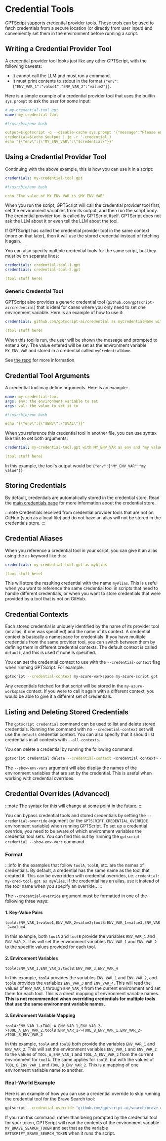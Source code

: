 # Credential Tools

GPTScript supports credential provider tools. These tools can be used to fetch credentials from a secure location (or
directly from user input) and conveniently set them in the environment before running a script.

## Writing a Credential Provider Tool

A credential provider tool looks just like any other GPTScript, with the following caveats:
- It cannot call the LLM and must run a command.
- It must print contents to stdout in the format `{"env":{"ENV_VAR_1":"value1","ENV_VAR_2":"value2"}}`.

Here is a simple example of a credential provider tool that uses the builtin `sys.prompt` to ask the user for some input:

```yaml
# my-credential-tool.gpt
name: my-credential-tool

#!/usr/bin/env bash

output=$(gptscript -q --disable-cache sys.prompt '{"message":"Please enter your fake credential.","fields":"credential","sensitive":"true"}')
credential=$(echo $output | jq -r '.credential')
echo "{\"env\":{\"MY_ENV_VAR\":\"$credential\"}}"
```

## Using a Credential Provider Tool

Continuing with the above example, this is how you can use it in a script:

```yaml
credentials: my-credential-tool.gpt

#!/usr/bin/env bash

echo "The value of MY_ENV_VAR is $MY_ENV_VAR"
```

When you run the script, GPTScript will call the credential provider tool first, set the environment variables from its
output, and then run the script body. The credential provider tool is called by GPTScript itself. GPTScript does not ask the
LLM about it or even tell the LLM about the tool.

If GPTScript has called the credential provider tool in the same context (more on that later), then it will use the stored
credential instead of fetching it again.

You can also specify multiple credential tools for the same script, but they must be on separate lines:

```yaml
credentials: credential-tool-1.gpt
credentials: credential-tool-2.gpt

(tool stuff here)
```

### Generic Credential Tool

GPTScript also provides a generic credential tool (`github.com/gptscript-ai/credential`) that is ideal for cases
where you only need to set one environment variable. Here is an example of how to use it:

```yaml
credentials: github.com/gptscript-ai/credential as myCredentialName with MY_ENV_VAR as env and "this message will be displayed to the user" as message and key as field

(tool stuff here)
```

When this tool is run, the user will be shown the message and prompted to enter a key. The value entered will be set as
the environment variable `MY_ENV_VAR` and stored in a credential called `myCredentialName`.

See [the repo](https://github.com/gptscript-ai/credential) for more information.

## Credential Tool Arguments

A credential tool may define arguments. Here is an example:

```yaml
name: my-credential-tool
args: env: the environment variable to set
args: val: the value to set it to

#!/usr/bin/env bash

echo "{\"env\":{\"$ENV\":\"$VAL\"}}"
```

When you reference this credential tool in another file, you can use syntax like this to set both arguments:

```yaml
credential: my-credential-tool.gpt with MY_ENV_VAR as env and "my value" as val

(tool stuff here)
```

In this example, the tool's output would be `{"env":{"MY_ENV_VAR":"my value"}}`

## Storing Credentials

By default, credentials are automatically stored in the credential store. Read the [main credentials page](../02-credentials.md)
for more information about the credential store.

:::note
Credentials received from credential provider tools that are not on GitHub (such as a local file) and do not have an alias
will not be stored in the credentials store.
:::

## Credential Aliases

When you reference a credential tool in your script, you can give it an alias using the `as` keyword like this:

```yaml
credentials: my-credential-tool.gpt as myAlias

(tool stuff here)
```

This will store the resulting credential with the name `myAlias`.
This is useful when you want to reference the same credential tool in scripts that need to handle different credentials,
or when you want to store credentials that were provided by a tool that is not on GitHub.

## Credential Contexts

Each stored credential is uniquely identified by the name of its provider tool (or alias, if one was specified) and the name of its context.
A credential context is basically a namespace for credentials. If you have multiple credentials from the same provider tool,
you can switch between them by defining them in different credential contexts. The default context is called `default`,
and this is used if none is specified.

You can set the credential context to use with the `--credential-context` flag when running GPTScript. For
example:

```bash
gptscript --credential-context my-azure-workspace my-azure-script.gpt
```

Any credentials fetched for that script will be stored in the `my-azure-workspace` context. If you were to call it again
with a different context, you would be able to give it a different set of credentials.

## Listing and Deleting Stored Credentials

The `gptscript credential` command can be used to list and delete stored credentials. Running the command with no
`--credential-context` set will use the `default` credential context. You can also specify that it should list
credentials in all contexts with `--all-contexts`.

You can delete a credential by running the following command:

```bash
gptscript credential delete --credential-context <credential context> <credential name>
```

The `--show-env-vars` argument will also display the names of the environment variables that are set by the credential.
This is useful when working with credential overrides.

## Credential Overrides (Advanced)

:::note
The syntax for this will change at some point in the future.
:::

You can bypass credential tools and stored credentials by setting the `--credential-override` argument (or the
`GPTSCRIPT_CREDENTIAL_OVERRIDE` environment variable) when running GPTScript. To set up a credential override, you
need to be aware of which environment variables the credential tool sets. You can find this out by running the
`gptscript credential --show-env-vars` command.

### Format

:::info
In the examples that follow `toolA`, `toolB`, etc. are the names of credentials.
By default, a credential has the same name as the tool that created it.
This can be overridden with credential overrides, i.e. `credential: my-cred-tool.gpt as myAlias`.
If the credential has an alias, use it instead of the tool name when you specify an override..
:::

The `--credential-override` argument must be formatted in one of the following three ways:

#### 1. Key-Value Pairs

`toolA:ENV_VAR_1=value1,ENV_VAR_2=value2;toolB:ENV_VAR_1=value3,ENV_VAR_2=value4`

In this example, both `toolA` and `toolB` provide the variables `ENV_VAR_1` and `ENV_VAR_2`.
This will set the environment variables `ENV_VAR_1` and `ENV_VAR_2` to the specific values provided for each tool.

#### 2. Environment Variables

`toolA:ENV_VAR_1,ENV_VAR_2;toolB:ENV_VAR_3,ENV_VAR_4`

In this example, `toolA` provides the variables `ENV_VAR_1` and `ENV_VAR_2`, and `toolB` provides the variables `ENV_VAR_3` and `ENV_VAR_4`.
This will read the values of `ENV_VAR_1` through `ENV_VAR_4` from the current environment and set them for each tool.
This is a direct mapping of environment variable names. **This is not recommended when overriding credentials for
multiple tools that use the same environment variable names.**

#### 3. Environment Variable Mapping

`toolA:ENV_VAR_1->TOOL_A_ENV_VAR_1,ENV_VAR_2->TOOL_A_ENV_VAR_2;toolB:ENV_VAR_1->TOOL_B_ENV_VAR_1,ENV_VAR_2->TOOL_B_ENV_VAR_2`

In this example, `toolA` and `toolB` both provide the variables `ENV_VAR_1` and `ENV_VAR_2`.
This will set the environment variables `ENV_VAR_1` and `ENV_VAR_2` to the values of `TOOL_A_ENV_VAR_1` and
`TOOL_A_ENV_VAR_2` from the current environment for `toolA`. The same applies for `toolB`, but with the values of
`TOOL_B_ENV_VAR_1` and `TOOL_B_ENV_VAR_2`. This is a mapping of one environment variable name to another.

### Real-World Example

Here is an example of how you can use a credential override to skip running the credential tool for the Brave Search tool:

```bash
gptscript --credential-override "github.com/gptscript-ai/search/brave-credential:GPTSCRIPT_BRAVE_SEARCH_TOKEN->MY_BRAVE_SEARCH_TOKEN" github.com/gptscript-ai/search/brave '{"q": "cute cats"}'
```

If you run this command, rather than being prompted by the credential tool for your token, GPTScript will read the contents
of the environment variable `MY_BRAVE_SEARCH_TOKEN` and set that as the variable `GPTSCRIPT_BRAVE_SEARCH_TOKEN` when it runs
the script.
